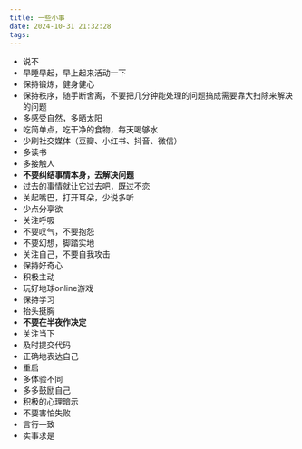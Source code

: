 ```yaml
---
title: 一些小事
date: 2024-10-31 21:32:28
tags:
---
```


- 说不
- 早睡早起，早上起来活动一下
- 保持锻炼，健身健心
- 保持秩序，随手断舍离，不要把几分钟能处理的问题搞成需要靠大扫除来解决的问题
- 多感受自然，多晒太阳
- 吃简单点，吃干净的食物，每天喝够水
- 少刷社交媒体（豆瓣、小红书、抖音、微信）
- 多读书
- 多接触人
- **不要纠结事情本身，去解决问题**
- 过去的事情就让它过去吧，既过不恋
- 关起嘴巴，打开耳朵，少说多听
- 少点分享欲
- 关注呼吸
- 不要叹气，不要抱怨
- 不要幻想，脚踏实地
- 关注自己，不要自我攻击
- 保持好奇心
- 积极主动
- 玩好地球online游戏
- 保持学习
- 抬头挺胸
- **不要在半夜作决定**
- 关注当下
- 及时提交代码
- 正确地表达自己
- 重启
- 多体验不同
- 多多鼓励自己
- 积极的心理暗示
- 不要害怕失败
- 言行一致
- 实事求是
